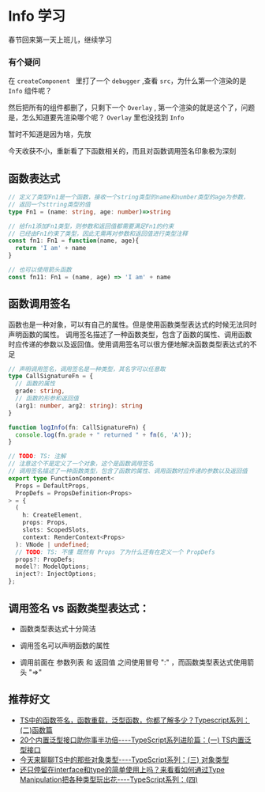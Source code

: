 # Info 学习


春节回来第一天上班儿，继续学习

### 有个疑问

在 `createComponent ` 里打了一个 `debugger` ,查看 `src`，为什么第一个渲染的是 `Info` 组件呢？

然后把所有的组件都删了，只剩下一个 `Overlay` , 第一个渲染的就是这个了，问题是，怎么知道要先渲染哪个呢？ `Overlay` 里也没找到 `Info`

暂时不知道是因为啥，先放

今天收获不小，重新看了下函数相关的，而且对函数调用签名印象极为深刻

## 函数表达式

```ts
// 定义了类型Fn1是一个函数，接收一个string类型的name和number类型的age为参数，
// 返回一个sttring类型的值
type Fn1 = (name: string, age: number)=>string

// 给fn1添加Fn1类型，则参数和返回值都需要满足Fn1的约束
// 已经由Fn1约束了类型，因此无需再对参数和返回值进行类型注释
const fn1: Fn1 = function(name, age){
  return 'I am' + name
}

// 也可以使用箭头函数
const fn11: Fn1 = (name, age) => 'I am' + name

```

## 函数调用签名

函数也是一种对象，可以有自己的属性。但是使用函数类型表达式的时候无法同时声明函数的属性。
调用签名描述了一种函数类型，包含了函数的属性、调用函数时应传递的参数以及返回值。使用调用签名可以很方便地解决函数类型表达式的不足

```ts
// 声明调用签名，调用签名是一种类型，其名字可以任意取
type CallSignatureFn = {
  // 函数的属性
  grade: string,
  // 函数的形参和返回值
  (arg1: number, arg2: string): string
}

function logInfo(fn: CallSignatureFn) {
  console.log(fn.grade + " returned " + fn(6, 'A'));
}

```

```ts
// TODO: TS: 注解
// 注意这个不是定义了一个对象，这个是函数调用签名
// 调用签名描述了一种函数类型，包含了函数的属性、调用函数时应传递的参数以及返回值
export type FunctionComponent<
  Props = DefaultProps,
  PropDefs = PropsDefinition<Props>
> = {
  (
    h: CreateElement,
    props: Props,
    slots: ScopedSlots,
    context: RenderContext<Props>
  ): VNode | undefined;
  // TODO: TS: 不懂 既然有 Props 了为什么还有在定义一个 PropDefs
  props?: PropDefs;
  model?: ModelOptions;
  inject?: InjectOptions;
};

```

## 调用签名 vs 函数类型表达式：

- 函数类型表达式十分简洁

- 调用签名可以声明函数的属性

- 调用前面在 参数列表 和 返回值 之间使用冒号 ":" ，而函数类型表达式使用箭头 "=>"

## 推荐好文
- [TS中的函数签名，函数重载，泛型函数，你都了解多少？Typescript系列：(二)函数篇](https://juejin.cn/post/7070172611849748517)
- [20个内置泛型接口助你事半功倍----TypeScript系列进阶篇：(一) TS内置泛型接口](https://juejin.cn/post/7071549789384474637)
- [今天来聊聊TS中的那些对象类型----TypeScript系列：(三) 对象类型](https://juejin.cn/post/7070434381013188615)
- [还只停留在interface和type的简单使用上吗？来看看如何通过Type Manipulation把各种类型玩出花----TypeScript系列：(四)](https://juejin.cn/post/7070851712042401823)



